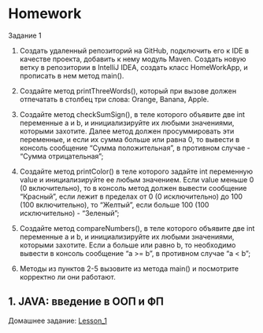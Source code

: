 # Homework
Задание 1

1. Создать удаленный репозиторий на GitHub, подключить его к IDE в качестве проекта, добавить к нему модуль Maven. Создать новую ветку в репозитории в IntelliJ IDEA, создать класс HomeWorkApp, и прописать в нем метод main().

2. Создайте метод printThreeWords(), который при вызове должен отпечатать в столбец три слова: Orange, Banana, Apple.

3. Создайте метод checkSumSign(), в теле которого объявите две int переменные a и b, и инициализируйте их любыми значениями, которыми захотите. Далее метод должен просуммировать эти переменные, и если их сумма больше или равна 0, то вывести в консоль сообщение “Сумма положительная”, в противном случае - “Сумма отрицательная”;

4. Создайте метод printColor() в теле которого задайте int переменную value и инициализируйте ее любым значением. Если value меньше 0 (0 включительно), то в консоль метод должен вывести сообщение “Красный”, если лежит в пределах от 0 (0 исключительно) до 100 (100 включительно), то “Желтый”, если больше 100 (100 исключительно) - “Зеленый”;

5. Создайте метод compareNumbers(), в теле которого объявите две int переменные a и b, и инициализируйте их любыми значениями, которыми захотите. Если a больше или равно b, то необходимо вывести в консоль сообщение “a >= b”, в противном случае “a < b”;

6. Методы из пунктов 2-5 вызовите из метода main() и посмотрите корректно ли они работают.
## 1. JAVA: введение в ООП и ФП ## 

Домашнее задание: [Lesson_1](https://github.com/waldemar89/Homework/blob/Lesson_1/src/main/java/com/kurinnyi/HomeWorkApp.java)
